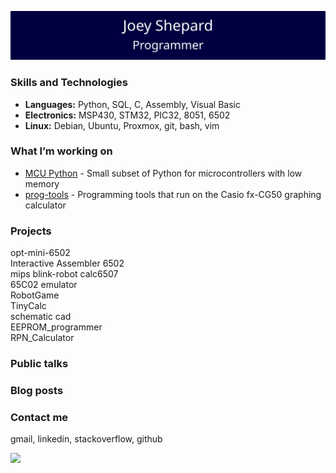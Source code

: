 ![Joey Shepard](/header.svg)


### Skills and Technologies
- **Languages:**   Python, SQL, C, Assembly, Visual Basic
- **Electronics:** MSP430, STM32, PIC32, 8051, 6502
- **Linux:** Debian, Ubuntu, Proxmox, git, bash, vim

### What I’m working on
- [MCU Python](https://github.com/JoeyShepard/mcu-py) - Small subset of Python for microcontrollers with low memory  
- [prog-tools](https://github.com/JoeyShepard/prog-tools) - Programming tools that run on the Casio fx-CG50 graphing calculator

### Projects
opt-mini-6502  
Interactive Assembler 6502  
mips blink-robot
calc6507  
65C02 emulator  
RobotGame  
TinyCalc  
schematic cad  
EEPROM_programmer  
RPN_Calculator  

### Public talks
### Blog posts
### Contact me
gmail, linkedin, stackoverflow, github

<div align="left">
  <img src="https://github-readme-stats.vercel.app/api/top-langs/?username=JoeyShepard&layout=compact&langs_count=6" />
</div>
